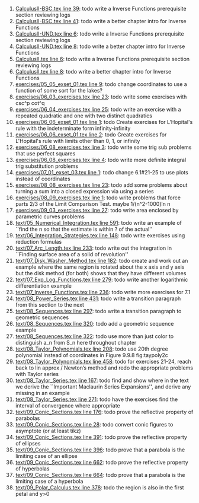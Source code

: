 1. [CalculusII-BSC.tex line 39](../CalculusII-BSC.tex#L39): todo write a Inverse Functions prerequisite section reviewing logs
1. [CalculusII-BSC.tex line 41](../CalculusII-BSC.tex#L41): todo write a better chapter intro for Inverse Functions
1. [CalculusII-UND.tex line 6](../CalculusII-UND.tex#L6): todo write a Inverse Functions prerequisite section reviewing logs
1. [CalculusII-UND.tex line 8](../CalculusII-UND.tex#L8): todo write a better chapter intro for Inverse Functions
1. [CalculusII.tex line 6](../CalculusII.tex#L6): todo write a Inverse Functions prerequisite section reviewing logs
1. [CalculusII.tex line 8](../CalculusII.tex#L8): todo write a better chapter intro for Inverse Functions
1. [exercises/05_05_exset_01.tex line 9](../exercises/05_05_exset_01.tex#L9): todo change coordinates to use a function of some sort for the lakes?
1. [exercises/06_03_exercises.tex line 23](../exercises/06_03_exercises.tex#L23): todo write some exercises with csc^p cot^q
1. [exercises/06_04_exercises.tex line 25](../exercises/06_04_exercises.tex#L25): todo write an exercise with a repeated quadratic and one with two distinct quadratics
1. [exercises/06_06_exset_01.tex line 1](../exercises/06_06_exset_01.tex#L1): todo Create exercises for L'Hopital's rule with the indeterminate form infinity-infinity
1. [exercises/06_06_exset_01.tex line 2](../exercises/06_06_exset_01.tex#L2): todo Create exercises for L'Hopital's rule with limits other than 0, 1, or infinity
1. [exercises/06_08_exercises.tex line 3](../exercises/06_08_exercises.tex#L3): todo write some trig sub problems that use perfect squares
1. [exercises/06_08_exercises.tex line 4](../exercises/06_08_exercises.tex#L4): todo write more definite integral trig substitution problems
1. [exercises/07_01_exset_03.tex line 1](../exercises/07_01_exset_03.tex#L1): todo change 6.1#21-25 to use plots instead of coordinates
1. [exercises/08_08_exercises.tex line 23](../exercises/08_08_exercises.tex#L23): todo add some problems about turning a sum into a closed expression via using a series
1. [exercises/08_09_exercises.tex line 1](../exercises/08_09_exercises.tex#L1): todo write problems that force parts 2/3 of the Limit Comparison Test.  maybe 1/(n^2-1000)ln n
1. [exercises/09_03_exercises.tex line 27](../exercises/09_03_exercises.tex#L27): todo write area enclosed by parametric curves problems
1. [text/05_Numerical_Integration.tex line 591](../text/05_Numerical_Integration.tex#L591): todo write an example of ``find the n so that the estimate is within ? of the actual''
1. [text/06_Integration_Strategies.tex line 148](../text/06_Integration_Strategies.tex#L148): todo write exercises using reduction formulas
1. [text/07_Arc_Length.tex line 233](../text/07_Arc_Length.tex#L233): todo write out the integration in ``Finding surface area of a solid of revolution''
1. [text/07_Disk_Washer_Method.tex line 182](../text/07_Disk_Washer_Method.tex#L182): todo create and work out an example where the same region is rotated about the x axis and y axis but the disk method (for both) shows that they have different volumes
1. [text/07_Exp_Log_Functions.tex line 279](../text/07_Exp_Log_Functions.tex#L279): todo write another logarithmic differentiation example
1. [text/07_Inverse_Functions.tex line 236](../text/07_Inverse_Functions.tex#L236): todo write more exercises for 7.1
1. [text/08_Power_Series.tex line 431](../text/08_Power_Series.tex#L431): todo write a transition paragraph from this section to the next
1. [text/08_Sequences.tex line 297](../text/08_Sequences.tex#L297): todo write a transition paragraph to geometric sequences
1. [text/08_Sequences.tex line 320](../text/08_Sequences.tex#L320): todo add a geometric sequence example
1. [text/08_Sequences.tex line 322](../text/08_Sequences.tex#L322): todo use more than just color to distinguish a_n from S_n here throughout chapter
1. [text/08_Taylor_Polynomials.tex line 208](../text/08_Taylor_Polynomials.tex#L208): todo use 20th degree polynomial instead of coordinates in Figure 9.9.8 fig:taypoly2c
1. [text/08_Taylor_Polynomials.tex line 458](../text/08_Taylor_Polynomials.tex#L458): todo for exercises 21-24, reach back to lin approx / Newton’s method and redo the appropriate problems with Taylor series
1. [text/08_Taylor_Series.tex line 167](../text/08_Taylor_Series.tex#L167): todo find and show where in the text we derive the ``Important Maclaurin Series Expansions'', and derive any missing in an example
1. [text/08_Taylor_Series.tex line 271](../text/08_Taylor_Series.tex#L271): todo have the exercises find the interval of convergence where appropriate
1. [text/09_Conic_Sections.tex line 176](../text/09_Conic_Sections.tex#L176): todo prove the reflective property of parabolas
1. [text/09_Conic_Sections.tex line 28](../text/09_Conic_Sections.tex#L28): todo convert conic figures to asymptote (or at least tikz)
1. [text/09_Conic_Sections.tex line 391](../text/09_Conic_Sections.tex#L391): todo prove the reflective property of ellipses
1. [text/09_Conic_Sections.tex line 396](../text/09_Conic_Sections.tex#L396): todo prove that a parabola is the limiting case of an ellipse
1. [text/09_Conic_Sections.tex line 662](../text/09_Conic_Sections.tex#L662): todo prove the reflective property of hyperbolas
1. [text/09_Conic_Sections.tex line 664](../text/09_Conic_Sections.tex#L664): todo prove that a parabola is the limiting case of a hyperbola
1. [text/09_Polar_Calculus.tex line 378](../text/09_Polar_Calculus.tex#L378): todo the region is also in the first petal and y>0
